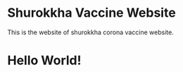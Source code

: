 # Shurokkha Vaccine Website
This is the website of shurokkha corona vaccine website.

<h1> Hello World!<h1>